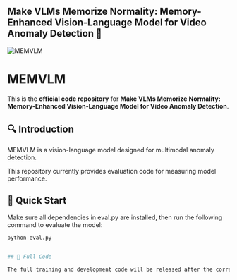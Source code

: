 ## Make VLMs Memorize Normality: Memory-Enhanced Vision-Language Model for Video Anomaly Detection 👋
![MEMVLM](https://github.com/user-attachments/assets/830f86d5-5622-4547-8c54-543fa40b7dd4)

# MEMVLM

This is the **official code repository** for **Make VLMs Memorize Normality: Memory-Enhanced Vision-Language Model for Video Anomaly Detection**.

## 🔍 Introduction

MEMVLM is a vision-language model designed for multimodal anomaly detection.

This repository currently provides evaluation code for measuring model performance.

## 🚀 Quick Start

Make sure all dependencies in eval.py are installed, then run the following command to evaluate the model:

```bash
python eval.py


## 📌 Full Code

The full training and development code will be released after the corresponding paper is accepted. Stay tuned!
